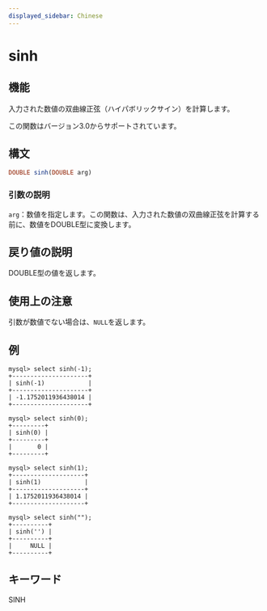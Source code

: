 ```yaml
---
displayed_sidebar: Chinese
---
```


# sinh

## 機能

入力された数値の双曲線正弦（ハイパボリックサイン）を計算します。

この関数はバージョン3.0からサポートされています。

## 構文

```Haskell
DOUBLE sinh(DOUBLE arg)
```

### 引数の説明

`arg`：数値を指定します。この関数は、入力された数値の双曲線正弦を計算する前に、数値をDOUBLE型に変換します。

## 戻り値の説明

DOUBLE型の値を返します。

## 使用上の注意

引数が数値でない場合は、`NULL`を返します。

## 例

```Plain
mysql> select sinh(-1);
+---------------------+
| sinh(-1)            |
+---------------------+
| -1.1752011936438014 |
+---------------------+

mysql> select sinh(0);
+---------+
| sinh(0) |
+---------+
|       0 |
+---------+

mysql> select sinh(1);
+--------------------+
| sinh(1)            |
+--------------------+
| 1.1752011936438014 |
+--------------------+

mysql> select sinh("");
+----------+
| sinh('') |
+----------+
|     NULL |
+----------+
```

## キーワード

SINH
